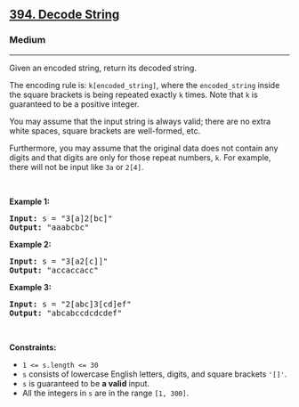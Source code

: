 <h2><a href="https://leetcode.com/problems/decode-string/">394. Decode String</a></h2><h3>Medium</h3><hr><div style="user-select: auto;"><p style="user-select: auto;">Given an encoded string, return its decoded string.</p>

<p style="user-select: auto;">The encoding rule is: <code style="user-select: auto;">k[encoded_string]</code>, where the <code style="user-select: auto;">encoded_string</code> inside the square brackets is being repeated exactly <code style="user-select: auto;">k</code> times. Note that <code style="user-select: auto;">k</code> is guaranteed to be a positive integer.</p>

<p style="user-select: auto;">You may assume that the input string is always valid; there are no extra white spaces, square brackets are well-formed, etc.</p>

<p style="user-select: auto;">Furthermore, you may assume that the original data does not contain any digits and that digits are only for those repeat numbers, <code style="user-select: auto;">k</code>. For example, there will not be input like <code style="user-select: auto;">3a</code> or <code style="user-select: auto;">2[4]</code>.</p>

<p style="user-select: auto;">&nbsp;</p>
<p style="user-select: auto;"><strong style="user-select: auto;">Example 1:</strong></p>

<pre style="user-select: auto;"><strong style="user-select: auto;">Input:</strong> s = "3[a]2[bc]"
<strong style="user-select: auto;">Output:</strong> "aaabcbc"
</pre>

<p style="user-select: auto;"><strong style="user-select: auto;">Example 2:</strong></p>

<pre style="user-select: auto;"><strong style="user-select: auto;">Input:</strong> s = "3[a2[c]]"
<strong style="user-select: auto;">Output:</strong> "accaccacc"
</pre>

<p style="user-select: auto;"><strong style="user-select: auto;">Example 3:</strong></p>

<pre style="user-select: auto;"><strong style="user-select: auto;">Input:</strong> s = "2[abc]3[cd]ef"
<strong style="user-select: auto;">Output:</strong> "abcabccdcdcdef"
</pre>

<p style="user-select: auto;">&nbsp;</p>
<p style="user-select: auto;"><strong style="user-select: auto;">Constraints:</strong></p>

<ul style="user-select: auto;">
	<li style="user-select: auto;"><code style="user-select: auto;">1 &lt;= s.length &lt;= 30</code></li>
	<li style="user-select: auto;"><code style="user-select: auto;">s</code> consists of lowercase English letters, digits, and square brackets <code style="user-select: auto;">'[]'</code>.</li>
	<li style="user-select: auto;"><code style="user-select: auto;">s</code> is guaranteed to be <strong style="user-select: auto;">a valid</strong> input.</li>
	<li style="user-select: auto;">All the integers in <code style="user-select: auto;">s</code> are in the range <code style="user-select: auto;">[1, 300]</code>.</li>
</ul>
</div>